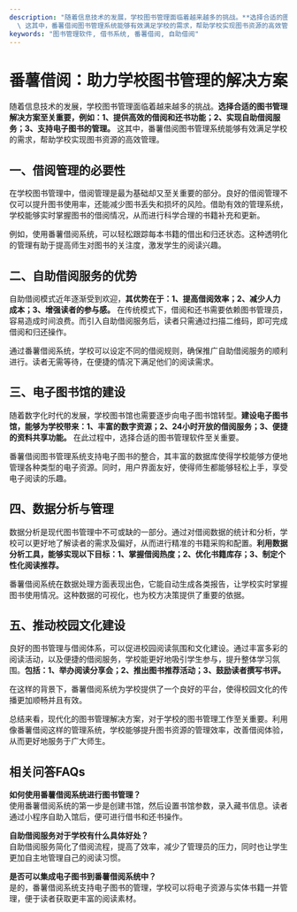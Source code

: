 ```yaml
---
description: "随着信息技术的发展，学校图书管理面临着越来越多的挑战。**选择合适的图书管理解决方案至关重要，例如：1、提供高效的借阅和还书功能；2、实现自助借阅服务；3、支持电子图书的管理。**\
  \ 这其中，番薯借阅图书管理系统能够有效满足学校的需求，帮助学校实现图书资源的高效管理。"
keywords: "图书管理软件, 借书系统, 番薯借阅, 自助借阅"
---
```

# 番薯借阅：助力学校图书管理的解决方案

随着信息技术的发展，学校图书管理面临着越来越多的挑战。**选择合适的图书管理解决方案至关重要，例如：1、提供高效的借阅和还书功能；2、实现自助借阅服务；3、支持电子图书的管理。** 这其中，番薯借阅图书管理系统能够有效满足学校的需求，帮助学校实现图书资源的高效管理。

## 一、借阅管理的必要性

在学校图书管理中，借阅管理是最为基础却又至关重要的部分。良好的借阅管理不仅可以提升图书使用率，还能减少图书丢失和损坏的风险。借助有效的管理系统，学校能够实时掌握图书的借阅情况，从而进行科学合理的书籍补充和更新。

例如，使用番薯借阅系统，可以轻松跟踪每本书籍的借出和归还状态。这种透明化的管理有助于提高师生对图书的关注度，激发学生的阅读兴趣。

## 二、自助借阅服务的优势

自助借阅模式近年逐渐受到欢迎，**其优势在于：1、提高借阅效率；2、减少人力成本；3、增强读者的参与感。** 在传统模式下，借阅和还书需要依赖图书管理员，容易造成时间浪费。而引入自助借阅服务后，读者只需通过扫描二维码，即可完成借阅和归还操作。

通过番薯借阅系统，学校可以设定不同的借阅规则，确保推广自助借阅服务的顺利进行。读者无需等待，在便捷的情况下满足他们的阅读需求。

## 三、电子图书馆的建设

随着数字化时代的发展，学校图书馆也需要逐步向电子图书馆转型。**建设电子图书馆，能够为学校带来：1、丰富的数字资源；2、24小时开放的借阅服务；3、便捷的资料共享功能。** 在此过程中，选择合适的图书管理软件至关重要。

番薯借阅图书管理系统支持电子图书的整合，其丰富的数据库使得学校能够方便地管理各种类型的电子资源。同时，用户界面友好，使得师生都能够轻松上手，享受电子阅读的乐趣。

## 四、数据分析与管理

数据分析是现代图书管理中不可或缺的一部分。通过对借阅数据的统计和分析，学校可以更好地了解读者的需求及偏好，从而进行精准的书籍采购和配置。**利用数据分析工具，能够实现以下目标：1、掌握借阅热度；2、优化书籍库存；3、制定个性化阅读推荐。**

番薯借阅系统在数据处理方面表现出色，它能自动生成各类报告，让学校实时掌握图书使用情况。这种数据的可视化，也为校方决策提供了重要的依据。

## 五、推动校园文化建设

良好的图书管理与借阅体系，可以促进校园阅读氛围和文化建设。通过丰富多彩的阅读活动，以及便捷的借阅服务，学校能更好地吸引学生参与，提升整体学习氛围。**包括：1、举办阅读分享会；2、推出图书推荐活动；3、鼓励读者撰写书评。**

在这样的背景下，番薯借阅系统为学校提供了一个良好的平台，使得校园文化的传播更加顺畅并且有效。

总结来看，现代化的图书管理解决方案，对于学校的图书管理工作至关重要。利用像番薯借阅这样的管理系统，学校能够提升图书资源的管理效率，改善借阅体验，从而更好地服务于广大师生。

## 相关问答FAQs

**如何使用番薯借阅系统进行图书管理？**  
使用番薯借阅系统的第一步是创建书馆，然后设置书馆参数，录入藏书信息。读者通过小程序自助入馆后，便可进行借书和还书操作。

**自助借阅服务对于学校有什么具体好处？**  
自助借阅服务简化了借阅流程，提高了效率，减少了管理员的压力，同时也让学生更加自主地管理自己的阅读习惯。

**是否可以集成电子图书到番薯借阅系统中？**  
是的，番薯借阅系统支持电子图书的管理，学校可以将电子资源与实体书籍一并管理，便于读者获取更丰富的阅读素材。

